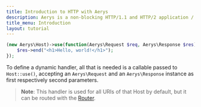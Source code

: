 ```yaml
---
title: Introduction to HTTP with Aerys
description: Aerys is a non-blocking HTTP/1.1 and HTTP/2 application / websocket / static file server.
title_menu: Introduction
layout: tutorial
---
```


```php
(new Aerys\Host)->use(function(Aerys\Request $req, Aerys\Response $res) {
	$res->end("<h1>Hello, world!</h1>");
});
```

To define a dynamic handler, all that is needed is a callable passed to `Host::use()`, accepting an `Aerys\Request` and an `Aerys\Response` instance as first respectively second parameters.

> **Note**: This handler is used for all URIs of that Host by default, but it can be routed with the [Router](router.html).
